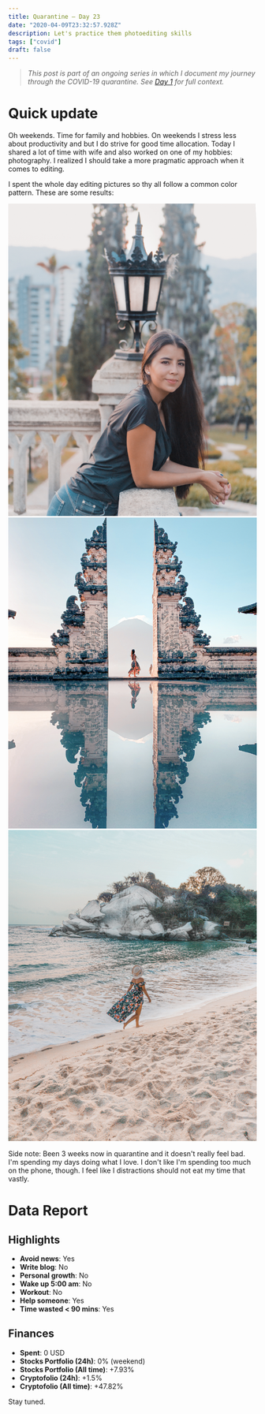 ```yaml
---
title: Quarantine — Day 23
date: "2020-04-09T23:32:57.928Z"
description: Let's practice them photoediting skills
tags: ["covid"]
draft: false
---
```


> *This post is part of an ongoing series in which I document my journey through the COVID-19 quarantine. See [Day 1](/quarantine-day-1) for full context.*

<div class="divider"></div>

# Quick update

Oh weekends. Time for family and hobbies. On weekends I stress less about productivity and but I do strive for good time allocation. Today I shared a lot of time with wife and also worked on one of my hobbies: photography. I realized I should take a more pragmatic approach when it comes to editing.

I spent the whole day editing pictures so thy all follow a common color pattern. These are some results:

![photo-1.png](photo-1.png)
![photo-2.png](photo-2.png)
![photo-3.png](photo-3.png)

Side note: Been 3 weeks now in quarantine and it doesn't really feel bad. I'm spending my days doing what I love. I don't like I'm spending too much on the phone, though. I feel like I distractions should not eat my time that vastly.

<div class="divider"></div>

# Data Report

## Highlights

* **Avoid news**: Yes
* **Write blog**: No
* **Personal growth**: No
* **Wake up 5:00 am**: No
* **Workout**: No
* **Help someone**: Yes
* **Time wasted < 90 mins**: Yes

## Finances

* **Spent**: 0 USD
* **Stocks Portfolio (24h)**: 0% (weekend)
* **Stocks Portfolio (All time)**: +7.93%
* **Cryptofolio (24h)**: +1.5%
* **Cryptofolio (All time)**: +47.82%

<div class="divider"></div>

Stay tuned.
